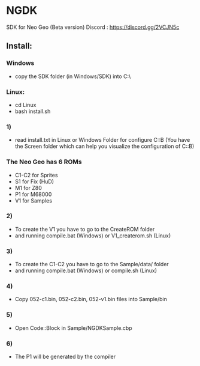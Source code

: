 # NGDK
SDK for Neo Geo (Beta version)
Discord : https://discord.gg/2VCJN5c

## Install:
### Windows
- copy the SDK folder (in Windows/SDK) into C:\

### Linux:
- cd Linux
- bash install.sh

### 1)
- read install.txt in Linux or Windows Folder for configure C::B (You have the Screen folder which can help you visualize the configuration of C::B)

### The Neo Geo has 6 ROMs
- C1-C2 for Sprites
- S1 for Fix (HuD)
- M1 for Z80
- P1 for M68000
- V1 for Samples

### 2)
- To create the V1 you have to go to the CreateROM folder
- and running compile.bat (Windows) or V1_createrom.sh (Linux)

### 3)
- To create the C1-C2 you have to go to the Sample/data/ folder
- and running compile.bat (Windows) or compile.sh (Linux)

### 4)
- Copy 052-c1.bin, 052-c2.bin, 052-v1.bin files into Sample/bin

### 5)
- Open Code::Block in Sample/NGDKSample.cbp

### 6)
- The P1 will be generated by the compiler

